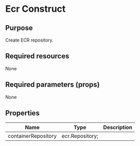 # Ecr Construct

## Purpose

Create ECR repository.

## Required resources

None

## Required parameters (props)

None

## Properties

| Name                |      Type       | Description |
| ------------------- | :-------------: | ----------: |
| containerRepository | ecr.Repository; |             |
